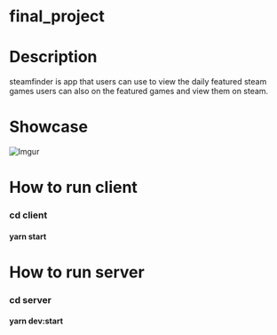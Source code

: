 # final_project

# Description

steamfinder is app that users can use to view the daily featured steam games
users can also on the featured games and view them on steam.

# Showcase

![Imgur](https://imgur.com/GSjYUjD)


# How to run client

### cd client
#### yarn start

# How to run server

### cd server
#### yarn dev:start


